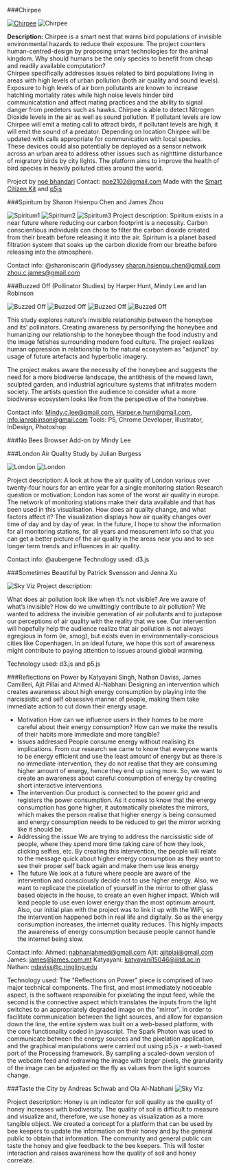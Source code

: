 ###Chirpee

[![Chirpee](https://raw.githubusercontent.com/tegacodes/EccentricInterfaces/master/attachments/studentwork/chirpee/chirpeevid.png)](https://vimeo.com/177072931)
![Chirpee](https://raw.githubusercontent.com/tegacodes/EccentricInterfaces/master/attachments/studentwork/chirpee/c1.gif)
  
**Description:**
Chirpee is a smart nest that warns bird populations of invisible environmental hazards to reduce their exposure. The project counters human-centred-design by proposing smart technologies for the animal kingdom. Why should humans be the only species to benefit from cheap and readily available computation?   
Chirpee specifically addresses issues related to bird populations living in areas with high levels of urban pollution (both air quality and sound levels). Exposure to high levels of air born pollutants are known to increase hatchling mortality rates while high noise levels hinder bird communicatation and affect mating practices and the ability to signal danger from predetors such as hawks. Chirpee is able to detect Nitrogen Dioxide levels in the air as well as sound pollution. If pollutant levels are low Chirpee will emit a mating call to attract birds, if pollutant levels are high, it will emit the sound of a predator. Depending on location Chirpee will be updated with calls appropriate for communication with local species.   
These devices could also potentially be deployed as a sensor network across an urban area to address other issues such as nighttime disturbance of migratory birds by city lights. The platform aims to improve the health of bird species in heavily polluted cities around the world.

Project by [noé bhandari](http://noe2102.wix.com/portfolio) 
Contact: noe2102@gmail.com
Made with the [Smart Citizen Kit](https://smartcitizen.me/kits/) and [p5js](http://p5js.org/)
  
###Spiritum
by Sharon Hsienpu Chen and James Zhou 

![Spiritum1](https://raw.githubusercontent.com/tegacodes/EccentricInterfaces/master/attachments/studentwork/spiritum/s2.jpg)
![Spiritum2](https://raw.githubusercontent.com/tegacodes/EccentricInterfaces/master/attachments/studentwork/spiritum/s1.jpg)
![Spiritum3](https://raw.githubusercontent.com/tegacodes/EccentricInterfaces/master/attachments/studentwork/spiritum/s3.jpg)
Project description:
Spiritum exists in a near future where reducing our carbon footprint is a necessity. Carbon conscientious individuals can chose to filter the carbon dioxide created from their breath before releasing it into the air. Spiritum is a planet based filtration system that soaks up the carbon dioxide from our breathe before releasing into the atmosphere.

Contact info: @sharoniscarin @flodyssey
sharon.hsienpu.chen@gmail.com
zhou.c.james@gmail.com

###Buzzed Off (Pollinator Studies)
by Harper Hunt, Mindy Lee and Ian Robinson

![Buzzed Off](https://raw.githubusercontent.com/tegacodes/EccentricInterfaces/master/attachments/studentwork/buzzedoff/b1.jpg)
![Buzzed Off](https://raw.githubusercontent.com/tegacodes/EccentricInterfaces/master/attachments/studentwork/buzzedoff/b4.gif)
![Buzzed Off](https://raw.githubusercontent.com/tegacodes/EccentricInterfaces/master/attachments/studentwork/buzzedoff/b2.jpg)
![Buzzed Off](https://raw.githubusercontent.com/tegacodes/EccentricInterfaces/master/attachments/studentwork/buzzedoff/b3.jpg)

This study explores nature’s invisible relationship between the honeybee and its’ pollinators.  Creating awareness by personifying the honeybee and humanizing our relationship to the honeybee though the food industry and the image fetishes surrounding modern food culture.  The project realizes human oppression in relationship to the natural ecosystem as "adjunct" by usage of future artefacts and hyperbolic imagery.
  
The project makes aware the necessity of the honeybee and suggests the need for a more biodiverse landscape, the antithesis of the mowed lawn, sculpted garden, and industrial agriculture systems that infiltrates modern society.  The artists question the audience to consider what a more biodiverse ecosystem looks like from the perspective of the honeybee.
  
Contact info: Mindy.c.lee@gmail.com, Harper.e.hunt@gmail.com, info.ianrobinson@gmail.com
Tools: P5, Chrome Developer, Illustrator, InDesign, Photoshop

###No Bees Browser Add-on
by Mindy Lee

###London Air Quality Study
by Julian Burgess

![London](https://raw.githubusercontent.com/tegacodes/EccentricInterfaces/master/attachments/studentwork/airquality/a1.jpg)
![London](https://raw.githubusercontent.com/tegacodes/EccentricInterfaces/master/attachments/studentwork/airquality/a2.jpg)

Project description: 
A look at how the air quality of London various over twenty-four hours for an entire year for a single monitoring station
Research question or motivation:
London has some of the worst air quality in europe. The network of monitoring stations make their data available and that has been used in this visualisation. How does air quality change, and what factors affect it? The visualization displays how air quality changes over time of day and by day of year. 
In the future, I hope to show the information for all monitoring stations, for all years and measurement info so that you can get a better picture of the air quality in the areas near you and to see longer term trends and influences in air quality.

Contact info: @aubergene
Technology used: d3.js

###Sometimes Beautiful
by Patrick Svensson and Jenna Xu

![Sky Viz](https://raw.githubusercontent.com/tegacodes/EccentricInterfaces/master/attachments/studentwork/skyviz/sky1.jpg)
Project description:

What does air pollution look like when it’s not visible? Are we aware of what’s invisible? How do we unwittingly contribute to air pollution? We wanted to address the invisible generation of air pollutants and to juxtapose our perceptions of air quality with the reality that we see. Our intervention will hopefully help the audience realize that air pollution is not always egregious in form (ie, smog), but exists even in environmentally-conscious cities like Copenhagen. In an ideal future, we hope this sort of awareness might contribute to paying attention to issues around global warming.

Technology used: d3.js and p5.js

###Reflections on Power
by Katyayani Singh, Nathan Daviss, James Camilleri, Ajit Pillai and Ahmed Al-Nabhani 
Designing an intervention which creates awareness about high energy consumption by playing into the narcissistic and self obsessive manner of people, making them take immediate action to cut down their energy usage.
- Motivation
How can we influence users in their homes to be more careful
about their energy consumption?
How can we make the results of their habits more immediate and more tangible?
- Issues addressed
People consume energy without realising its implications. From our research we came to know that everyone wants to be energy efficient and use the least amount of energy but as there is no immediate intervention, they do not realise that they are consuming higher amount of energy, hence they end up using more.
So, we want to create an awareness about careful consumption of energy by creating short interactive interventions
- The intervention
Our product is connected to the power grid and registers the power consumption. As it comes to know that the energy consumption has gone higher, it automatically pixelates the mirrors, which makes the person realise that higher energy is being consumed and energy consumption needs to be reduced to get the mirror working like it should be.
- Addressing the issue
We are trying to address the narcissistic side of people, where they spend more time taking care of how they look, clicking selfies, etc. By creating this intervention, the people will relate to the message quick about higher energy consumption as they want to see their proper self back again and make them use less energy
- The future
We look at a future where people are aware of the intervention and consciously decide not to use higher energy. Also, we want to replicate the pixelation of yourself in the mirror to other glass based objects in the house, to create an even higher impact. Which will lead people to use even lower energy than the most optimum amount. Also, our initial plan with the project was to link it up with the WiFi, so the intervention happened both in real life and digitally. So as the energy consumption increases, the internet quality reduces. This highly impacts the awareness of energy consumption because people cannot handle the internet being slow.

Contact info: 
Ahmed:     nabhaniahmed@gmail.com
Ajit:      ajitplai@gmail.com
James:     james@james.com.mt
Katyayani: katyayani15046@iiitd.ac.in
Nathan: ndaviss@c.ringling.edu

Technology used:
The "Reflections on Power" piece is comprised of two major technical components. The first, and most immediately noticeable aspect, is the software responsible for pixelating the input feed, while the second is the connective aspect which translates the inputs from the light switches to an appropriately degraded image on the "mirror". In order to facilitate communication between the light sources, and allow for expansion down the line, the entire system was built on a web-based platform, with the core functionality coded in javascript. The Spark Photon was used to communicate between the energy sources and the pixelation application, and the graphical manipulations were carried out using p5.js - a web-based port of the Processing framework. By sampling a scaled-down version of the webcam feed and redrawing the image with larger pixels, the granularity of the image can be adjusted on the fly as values from the light sources change.

###Taste the City
by Andreas Schwab and Ola Al-Nabhani 
![Sky Viz](https://raw.githubusercontent.com/tegacodes/EccentricInterfaces/master/attachments/studentwork/tastecity/t1.jpg)

Project description:
Honey is an indicator for soil quality as the quality of honey increases with biodiversity. The quality of soil is difficult to measure and visualize and, therefore, we use honey as visualization as a more tangible object.
We created a concept for a platform that can be used by bee keepers to update the information on their honey and by the general public to obtain that information. The community and general public can taste the honey and give feedback to the bee keepers. This will foster interaction and raises awareness how the quality of soil and honey correlate.
